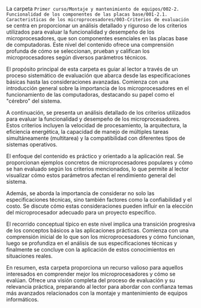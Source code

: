 La carpeta `Primer curso/Montaje y mantenimiento de equipos/002-2. Funcionalidad de los componentes de las placas base/001-2.1. Caracteristicas de los microprocesadores/003-Criterios de evaluación` se centra en proporcionar un análisis detallado y riguroso de los criterios utilizados para evaluar la funcionalidad y desempeño de los microprocesadores, que son componentes esenciales en las placas base de computadoras. Este nivel del contenido ofrece una comprensión profunda de cómo se seleccionan, prueban y califican los microprocesadores según diversos parámetros técnicos.

El propósito principal de esta carpeta es guiar al lector a través de un proceso sistemático de evaluación que abarca desde las especificaciones básicas hasta las consideraciones avanzadas. Comienza con una introducción general sobre la importancia de los microprocesadores en el funcionamiento de las computadoras, destacando su papel como el "cérebro" del sistema.

A continuación, se presenta un análisis detallado de los criterios utilizados para evaluar la funcionalidad y desempeño de los microprocesadores. Estos criterios incluyen la velocidad de procesamiento, la arquitectura, la eficiencia energética, la capacidad de manejo de múltiples tareas simultáneamente (multitarea) y la compatibilidad con diferentes tipos de sistemas operativos.

El enfoque del contenido es práctico y orientado a la aplicación real. Se proporcionan ejemplos concretos de microprocesadores populares y cómo se han evaluado según los criterios mencionados, lo que permite al lector visualizar cómo estos parámetros afectan el rendimiento general del sistema.

Además, se aborda la importancia de considerar no solo las especificaciones técnicas, sino también factores como la confiabilidad y el costo. Se discute cómo estas consideraciones pueden influir en la elección del microprocesador adecuado para un proyecto específico.

El recorrido conceptual típico en este nivel implica una transición progresiva de los conceptos básicos a las aplicaciones prácticas. Comienza con una comprensión inicial de lo que son los microprocesadores y cómo funcionan, luego se profundiza en el análisis de sus especificaciones técnicas y finalmente se concluye con la aplicación de estos conocimientos en situaciones reales.

En resumen, esta carpeta proporciona un recurso valioso para aquellos interesados en comprender mejor los microprocesadores y cómo se evalúan. Ofrece una visión completa del proceso de evaluación y su relevancia práctica, preparando al lector para abordar con confianza temas más avanzados relacionados con la montaje y mantenimiento de equipos informáticos.
